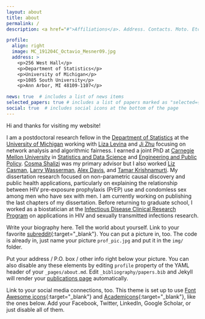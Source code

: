 ```yaml
---
layout: about
title: about
permalink: /
description: <a href="#">Affiliations</a>. Address. Contacts. Moto. Etc.

profile:
  align: right
  image: MC_191204C_Octavio_Mesner09.jpg
  address: >
    <p>256 West Hall</p>
    <p>Department of Statistics</p>
    <p>University of Michigan</p>
    <p>1085 South University</p>
    <p>Ann Arbor, MI 48109-1107</p>

news: true  # includes a list of news items
selected_papers: true # includes a list of papers marked as "selected={true}"
social: true  # includes social icons at the bottom of the page
---
```


Hi and thanks for visiting my website!

I am a postdoctoral research fellow in the [Department of Statistics](https://lsa.umich.edu/stats) at the [University of Michigan](https://umich.edu) working with [Liza Levina](http://dept.stat.lsa.umich.edu/~elevina/) and [Ji Zhu](http://dept.stat.lsa.umich.edu/~jizhu/) focusing on network analysis and algorithmic fairness.
I earned a joint PhD at [Carnegie Mellon University](cmu.edu) in [Statistics and Data Science](https://www.stat.cmu.edu) and [Engineering and Public Policy](https://www.stat.cmu.edu).
[Cosma Shalizi](http://bactra.org) was my primary advisor but I also worked [Liz Casman](https://www.cmu.edu/epp/people/emiriti-faculty/elizabeth-casman.html), [Larry Wasserman](https://www.stat.cmu.edu/~larry/), [Alex Davis](https://www.cmu.edu/epp/people/faculty/alex-davis.html), and [Tamar Krishnamurti](https://profiles.dom.pitt.edu/dgim/faculty_info.aspx/Krishnamurti6871).
My dissertation research focused on non-parametric causal discovery and public health applications, particularly on explaining the relationship between HIV pre-exposure prophylaxis (PrEP) use and condomless sex among men who have sex with men.
 I am currently working on publishing the last chapters of my dissertation.
Before returning to graduate school, I worked as a biostatician at the [Infectious Disease Clinical Research Program](https://www.idcrp.org) on applications in HIV and sexually transmitted infections research.

Write your biography here. Tell the world about yourself. Link to your favorite [subreddit](http://reddit.com){:target="\_blank"}. You can put a picture in, too. The code is already in, just name your picture `prof_pic.jpg` and put it in the `img/` folder.

Put your address / P.O. box / other info right below your picture. You can also disable any these elements by editing `profile` property of the YAML header of your `_pages/about.md`. Edit `_bibliography/papers.bib` and Jekyll will render your [publications page](/al-folio/publications/) automatically.

Link to your social media connections, too. This theme is set up to use [Font Awesome icons](http://fortawesome.github.io/Font-Awesome/){:target="\_blank"} and [Academicons](https://jpswalsh.github.io/academicons/){:target="\_blank"}, like the ones below. Add your Facebook, Twitter, LinkedIn, Google Scholar, or just disable all of them.
